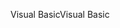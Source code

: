 <span data-ttu-id="ee469-101">Visual Basic</span><span class="sxs-lookup"><span data-stu-id="ee469-101">Visual Basic</span></span>
